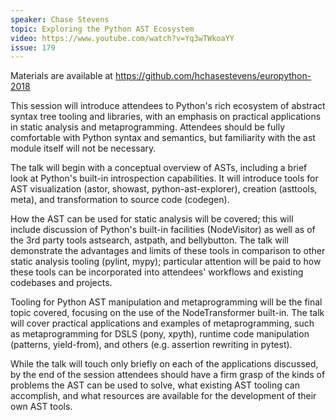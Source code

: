 ```yaml
---
speaker: Chase Stevens
topic: Exploring the Python AST Ecosystem
video: https://www.youtube.com/watch?v=Yq3wTWkoaYY
issue: 179
---
```


Materials are available at https://github.com/hchasestevens/europython-2018

This session will introduce attendees to Python's rich ecosystem of abstract syntax tree tooling and libraries, with an emphasis on practical applications in static analysis and metaprogramming. Attendees should be fully comfortable with Python syntax and semantics, but familiarity with the ast module itself will not be necessary.

The talk will begin with a conceptual overview of ASTs, including a brief look at Python's built-in introspection capabilities. It will introduce tools for AST visualization (astor, showast, python-ast-explorer), creation (asttools, meta), and transformation to source code (codegen).

How the AST can be used for static analysis will be covered; this will include discussion of Python's built-in facilities (NodeVisitor) as well as of the 3rd party tools astsearch, astpath, and bellybutton. The talk will demonstrate the advantages and limits of these tools in comparison to other static analysis tooling (pylint, mypy); particular attention will be paid to how these tools can be incorporated into attendees' workflows and existing codebases and projects.

Tooling for Python AST manipulation and metaprogramming will be the final topic covered, focusing on the use of the NodeTransformer built-in. The talk will cover practical applications and examples of metaprogramming, such as metaprogramming for DSLS (pony, xpyth), runtime code manipulation (patterns, yield-from), and others (e.g. assertion rewriting in pytest).

While the talk will touch only briefly on each of the applications discussed, by the end of the session attendees should have a firm grasp of the kinds of problems the AST can be used to solve, what existing AST tooling can accomplish, and what resources are available for the development of their own AST tools.

